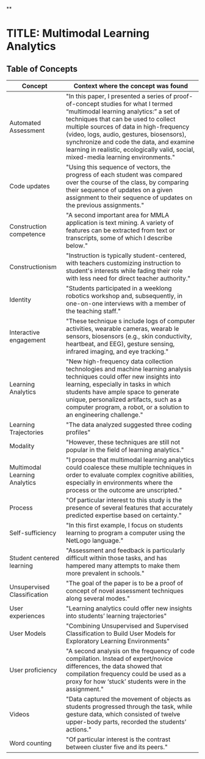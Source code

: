 **
# **TITLE: Multimodal Learning Analytics**

## **Table of Concepts**

| **Concept** | **Context where the concept was found** |
|---|---|
| Automated Assessment | "In this paper, I presented a series of proof-of-concept studies for what I termed “multimodal learning analytics:” a set of techniques that can be used to collect multiple sources of data in high-frequency (video, logs, audio, gestures, biosensors), synchronize and code the data, and examine learning in realistic, ecologically valid, social, mixed-media learning environments." |
| Code updates | "Using this sequence of vectors, the progress of each student was compared over the course of the class, by comparing their sequence of updates on a given assignment to their sequence of updates on the previous assignments." |
| Construction competence | "A second important area for MMLA application is text mining. A variety of features can be extracted from text or transcripts, some of which I describe below." |
| Constructionism | "Instruction is typically student-centered, with teachers customizing instruction to student's interests while fading their role with less need for direct teacher authority." |
| Identity | "Students participated in a weeklong robotics workshop and, subsequently, in one-on-one interviews with a member of the teaching staff." |
| Interactive engagement | "These technique s include logs of computer activities, wearable cameras, wearab le sensors, biosensors (e.g., skin conductivity, heartbeat, and EEG), gesture sensing, infrared imaging, and eye tracking." |
| Learning Analytics | "New high-frequency data collection technologies and machine learning analysis techniques could offer new insights into learning, especially in tasks in which students have ample space to generate unique, personalized artifacts, such as a computer program, a robot, or a solution to an engineering challenge." |
| Learning Trajectories | "The data analyzed suggested three coding profiles" |
| Modality | "However, these techniques are still not popular in the field of learning analytics." |
| Multimodal Learning Analytics | "I propose that multimodal learning analytics  could coalesce these multiple techniques in order to evaluate complex cognitive abilities, especially in environments where the process or the outcome are unscripted." |
| Process | "Of particular interest to this study is the presence of several features that accurately predicted expertise based on certainty." |
| Self-sufficiency | "In this first example, I focus on students learning to program a computer using the NetLogo language." |
| Student centered learning | "Assessment and feedback is particularly difficult within those tasks, and has hampered many attempts to make them more prevalent in schools." |
| Unsupervised Classification | "The goal of the paper is to be a proof of concept of novel assessment techniques along several modes." |
| User experiences | "Learning analytics could offer new insights into students’ learning trajectories" |
| User Models | "Combining Unsupervised and Supervised Classification to Build User Models for Exploratory Learning Environments" |
| User proficiency | "A second analysis on the frequency of code compilation. Instead of expert/novice differences, the data showed that compilation frequency could be used as a proxy for how ‘stuck’ students were in the assignment." |
| Videos | "Data captured the movement of objects as students progressed through the task, while gesture data, which consisted of twelve upper-body parts, recorded the students’ actions." |
| Word counting | "Of particular interest is the contrast between cluster five and its peers." |